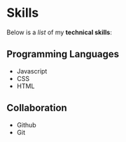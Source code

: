 # Skills

Below is a _list_ of my **technical skills**:

## Programming  Languages
- Javascript
- CSS
- HTML

## Collaboration
- Github
- Git
